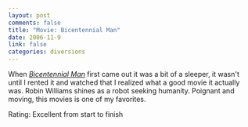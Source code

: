 ```yaml
--- 
layout: post
comments: false
title: "Movie: Bicentennial Man"
date: 2006-11-9
link: false
categories: diversions
---
```

When <i><a href="http://imdb.com/title/tt0182789/" title="Bicentennial Man">Bicentennial Man</a></i> first came out it was a bit of a sleeper, it wasn't until I rented it and watched that I realized what a good movie it actually was. Robin Williams shines as a robot seeking humanity. Poignant and moving, this movies is one of my favorites.

Rating: Excellent from start to finish
